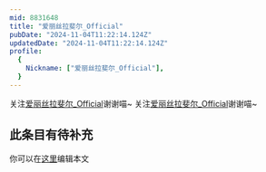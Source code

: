 ```yaml
---
mid: 8831648
title: "爱丽丝拉斐尔_Official"
pubDate: "2024-11-04T11:22:14.124Z"
updatedDate: "2024-11-04T11:22:14.124Z"
profile:
  {
    Nickname: ["爱丽丝拉斐尔_Official"],
  }
---
```


关注[爱丽丝拉斐尔_Official](https://space.bilibili.com/8831648)谢谢喵~ 关注[爱丽丝拉斐尔_Official](https://space.bilibili.com/8831648)谢谢喵~

## 此条目有待补充
你可以在[这里](https://github.com/Yuhanawa/VTuber.ICU/edit/master/src/content/v/爱丽丝拉斐尔_Official/index.md)编辑本文
